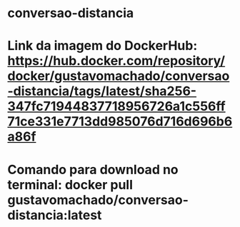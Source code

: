 # conversao-distancia

# Link da imagem do DockerHub: https://hub.docker.com/repository/docker/gustavomachado/conversao-distancia/tags/latest/sha256-347fc71944837718956726a1c556ff71ce331e7713dd985076d716d696b6a86f

# Comando para download no terminal: docker pull gustavomachado/conversao-distancia:latest